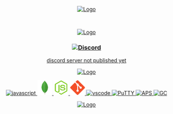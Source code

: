 <a href="https://github.com/Se1w"><p align="center"><img src="https://i.ibb.co/YpStMrc/image.png" alt="Logo" width="900" height="10">

<br />
<p align="center">
  <a href="https://github.com/Se1w">
    <img src="https://i.ibb.co/Rzw871Q/grenn.png" alt="Logo" width="152" height="131">
  </a>


<h3 align="center"><a href="https://i.pinimg.com/originals/d2/3c/5b/d23c5b7f7bb0eae626f83a6e12b31b8e.jpg"><img alt="Discord" src="https://img.shields.io/discord/740116459627217003?color=brightgreen&label=My%20Discord%20Server&logo=LOGO&logoColor=brightgreen&style=for-the-badge"></h3>
<p align="center"><a href="https://i.pinimg.com/originals/d2/3c/5b/d23c5b7f7bb0eae626f83a6e12b31b8e.jpg">discord server not published yet




<p align="center"><a href="https://github.com/Se1w"><img src="https://i.ibb.co/177Fky2/TIU.png" alt="Logo" width="200" height="50">
<p align="center"><a href="https://github.com/Se1w"><img src="https://upload.wikimedia.org/wikipedia/commons/9/99/Unofficial_JavaScript_logo_2.svg" alt="javascript" width="40" height="40"/> 
<a href="https://github.com/Se1w"><img src="https://raw.githubusercontent.com/devicons/devicon/40cd6bc89a299dc50ac289f8e3b071d0dff49d9c/icons/mongodb/mongodb-original.svg" alt="mongodb" width="40" height="40"/> 
<a href="https://github.com/Se1w"><img src="https://raw.githubusercontent.com/devicons/devicon/40cd6bc89a299dc50ac289f8e3b071d0dff49d9c/icons/nodejs/nodejs-original.svg" alt="nodejs" width="40" height="40"/> 
<a href="https://github.com/Se1w"><img src="https://raw.githubusercontent.com/devicons/devicon/40cd6bc89a299dc50ac289f8e3b071d0dff49d9c/icons/git/git-original.svg" alt="git" width="40" height="40"/> 
<a href="https://github.com/Se1w"><img src="https://upload.wikimedia.org/wikipedia/commons/9/9a/Visual_Studio_Code_1.35_icon.svg" alt="vscode" width="40" height="40"/> 
<a href="https://github.com/Se1w"><img src="https://upload.wikimedia.org/wikipedia/commons/b/b6/PuTTY_icon_128px.png" alt="PuTTY" width="40" height="40"/> 
<a href="https://github.com/Se1w"><img src="https://www.photoshop.com/en/images/apps/photoshop.png" alt="APS" width="40" height="40"/> 
<a href="https://github.com/Se1w"><img src="https://i.ibb.co/RSysRkW/yellow-sky-google-chrome-installation-logo-removebg-preview.png" alt="GC" width="40" height="40"/> 

<a href="https://github.com/Se1w"><p align="center"><img src="https://i.ibb.co/YpStMrc/image.png" alt="Logo" width="900" height="10">


